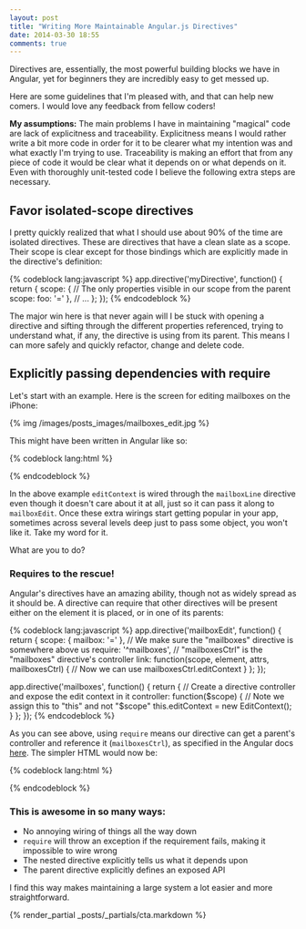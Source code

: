 ```yaml
---
layout: post
title: "Writing More Maintainable Angular.js Directives"
date: 2014-03-30 18:55
comments: true
---
```


Directives are, essentially, the most powerful building blocks we have in Angular, yet for beginners they are incredibly easy to get messed up.

Here are some guidelines that I'm pleased with, and that can help new comers. I would love any feedback from fellow coders!

**My assumptions:** The main problems I have in maintaining "magical" code are lack of explicitness and traceability. Explicitness means I would rather write a bit more code in order for it to be clearer what my intention was and what exactly I'm trying to use. Traceability is making an effort that from any piece of code it would be clear what it depends on or what depends on it. Even with thoroughly unit-tested code I believe the following extra steps are necessary.

## Favor isolated-scope directives

I pretty quickly realized that what I should use about 90% of the time are isolated directives. These are directives that have a clean slate as a scope. Their scope is clear except for those bindings which are explicitly made in the directive's definition:

{% codeblock lang:javascript %}
app.directive('myDirective', function() {
    return {
        scope: {
            // The only properties visible in our scope from the parent scope:
            foo: '='
        },
        // ...
    };
});
{% endcodeblock %}

The major win here is that never again will I be stuck with opening a directive and sifting through the different properties referenced, trying to understand what, if any, the directive is using from its parent. This means I can more safely and quickly refactor, change and delete code.

## Explicitly passing dependencies with require

Let's start with an example. Here is the screen for editing mailboxes on the iPhone:

{% img /images/posts_images/mailboxes_edit.jpg %}

This might have been written in Angular like so:

{% codeblock lang:html %}
<div mailboxes>
  <div ng-repeat="mailbox in mailboxes" mailbox-line edit-context="editContext">
    <div mailbox-edit mailbox="mailbox" edit-context="editContext"></div>
    <div mailbox-description mailbox="mailbox"></div>
  </div>
</div>
{% endcodeblock %}

In the above example `editContext` is wired through the `mailboxLine` directive even though it doesn't care about it at all, just so it can pass it along to `mailboxEdit`. Once these extra wirings start getting popular in your app, sometimes across several levels deep just to pass some object, you won't like it. Take my word for it.

What are you to do?

### Requires to the rescue!

Angular's directives have an amazing ability, though not as widely spread as it should be. A directive can require that other directives will be present either on the element it is placed, or in one of its parents:

{% codeblock lang:javascript %}
app.directive('mailboxEdit', function() {
    return {
        scope: {
            mailbox: '='
        },
        // We make sure the "mailboxes" directive is somewhere above us
        require: '^mailboxes',
        // "mailboxesCtrl" is the "mailboxes" directive's controller
        link: function(scope, element, attrs, mailboxesCtrl) {
            // Now we can use mailboxesCtrl.editContext
        }
    };
});

app.directive('mailboxes', function() {
    return {
        // Create a directive controller and expose the edit context in it
        controller: function($scope) {
            // Note we assign this to "this" and not "$scope"
            this.editContext = new EditContext();
        }
    };
});
{% endcodeblock %}

As you can see above, using `require` means our directive can get a parent's controller and reference it (`mailboxesCtrl`), as specified in the Angular docs [here](http://docs.angularjs.org/guide/directive#creating-directives-that-communicate). The simpler HTML would now be:

{% codeblock lang:html %}
<div mailboxes>
  <div ng-repeat="mailbox in mailboxes" mailbox-line>
    <div mailbox-edit mailbox="mailbox"></div>
    <div mailbox-description mailbox="mailbox"></div>
  </div>
</div>
{% endcodeblock %}

### This is awesome in so many ways:

* No annoying wiring of things all the way down
* `require` will throw an exception if the requirement fails, making it impossible to wire wrong
* The nested directive explicitly tells us what it depends upon
* The parent directive explicitly defines an exposed API

I find this way makes maintaining a large system a lot easier and more straightforward.

{% render_partial _posts/_partials/cta.markdown %}
